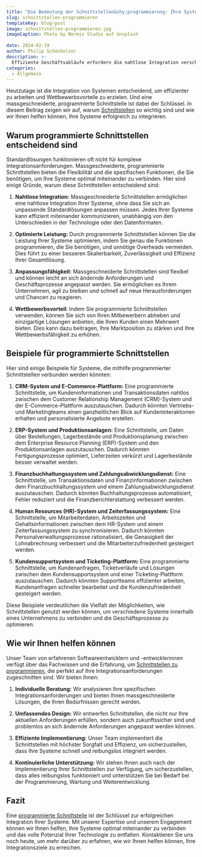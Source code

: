```yaml
---
title: "Die Bedeutung der Schnittstellen&shy;programmierung: Ihre Systeme optimal integrieren"
slug: schnittstellen-programmieren
templateKey: blog-post
image: schnittstellen-programmieren.jpg
imageCaption: Photo by Bermix Studio auf Unsplash
  
date: 2024-02-19
author: Philip Schönholzer
description: >-
  Effiziente Geschäftsabläufe erfordern die nahtlose Integration verschiedener Systeme. Warum programmierte Schnittstellen dabei eine entscheidende Rolle spielen und wie  Unternehmen davon profitieren können, beschreiben wir in diesem Blogbeitrag.
categories:
  - Allgemein
---
```


Heutzutage ist die Integration von Systemen entscheidend, um effizienter zu arbeiten und Wettbewerbsvorteile zu erzielen. Und eine massgeschneiderte, programmierte Schnittstelle ist dabei der Schlüssel. In diesem Beitrag zeigen wir auf, warum [Schnittstellen](/schnittstellen-entwickeln/) so wichtig sind und wie wir Ihnen helfen können, Ihre Systeme erfolgreich zu integrieren.

## Warum programmierte Schnittstellen entscheidend sind

Standardlösungen funktionieren oft nicht für komplexe Integrationsanforderungen. Massgeschneiderte, programmierte Schnittstellen bieten die Flexibilität und die spezifischen Funktionen, die Sie benötigen, um Ihre Systeme optimal miteinander zu verbinden. Hier sind einige Gründe, warum diese Schnittstellen entscheidend sind:

1. **Nahtlose Integration:** Massgeschneiderte Schnittstellen ermöglichen eine nahtlose Integration Ihrer Systeme, ohne dass Sie sich an unpassende Standardlösungen anpassen müssen. Jedes Ihrer Systeme kann effizient miteinander kommunizieren, unabhängig von den Unterschieden in der Technologie oder den Datenformaten.

2. **Optimierte Leistung:** Durch programmierte Schnittstellen können Sie die Leistung Ihrer Systeme optimieren, indem Sie genau die Funktionen programmieren, die Sie benötigen, und unnötige Overheads vermeiden. Dies führt zu einer besseren Skalierbarkeit, Zuverlässigkeit und Effizienz Ihrer Gesamtlösung.

3. **Anpassungsfähigkeit**: Massgeschneiderte Schnittstellen sind flexibel und können leicht an sich ändernde Anforderungen und Geschäftsprozesse angepasst werden. Sie ermöglichen es Ihrem Unternehmen, agil zu bleiben und schnell auf neue Herausforderungen und Chancen zu reagieren.

4. **Wettbewerbsvorteil**: Indem Sie programmierte Schnittstellen verwenden, können Sie sich von Ihren Mitbewerbern abheben und einzigartige Lösungen anbieten, die Ihren Kunden einen Mehrwert bieten. Dies kann dazu beitragen, Ihre Marktposition zu stärken und Ihre Wettbewerbsfähigkeit zu erhöhen.

## Beispiele für programmierte Schnittstellen

Hier sind einige Beispiele für Systeme, die mithilfe programmierter Schnittstellen verbunden werden könnten:

1. **CRM-System und E-Commerce-Plattform:** Eine programmierte Schnittstelle, um Kundeninformationen und Transaktionsdaten nahtlos zwischen dem Customer Relationship Management (CRM)-System und der E-Commerce-Plattform auszutauschen. Dadurch könnten Vertriebs- und Marketingteams einen ganzheitlichen Blick auf Kundeninteraktionen erhalten und personalisierte Angebote erstellen.

2. **ERP-System und Produktionsanlagen:** Eine Schnittstelle, um Daten über Bestellungen, Lagerbestände und Produktionsplanung zwischen dem Enterprise Resource Planning (ERP)-System und den Produktionsanlagen auszutauschen. Dadurch könnten Fertigungsprozesse optimiert, Lieferzeiten verkürzt und Lagerbestände besser verwaltet werden.

3. **Finanzbuchhaltungssystem und Zahlungsabwicklungsdienst:** Eine Schnittstelle, um Transaktionsdaten und Finanzinformationen zwischen dem Finanzbuchhaltungssystem und einem Zahlungsabwicklungsdienst auszutauschen. Dadurch könnten Buchhaltungsprozesse automatisiert, Fehler reduziert und die Finanzberichterstattung verbessert werden.

4. **Human Resources (HR)-System und Zeiterfassungssystem:** Eine Schnittstelle, um Mitarbeiterdaten, Arbeitszeiten und Gehaltsinformationen zwischen dem HR-System und einem Zeiterfassungssystem zu synchronisieren. Dadurch könnten Personalverwaltungsprozesse rationalisiert, die Genauigkeit der Lohnabrechnung verbessert und die Mitarbeiterzufriedenheit gesteigert werden.

5. **Kundensupportsystem und Ticketing-Plattform:** Eine programmierte Schnittstelle, um Kundenanfragen, Ticketverläufe und Lösungen zwischen dem Kundensupportsystem und einer Ticketing-Plattform auszutauschen. Dadurch könnten Supportteams effizienter arbeiten, Kundenanfragen schneller bearbeitet und die Kundenzufriedenheit gesteigert werden.

Diese Beispiele verdeutlichen die Vielfalt der Möglichkeiten, wie Schnittstellen genutzt werden können, um verschiedene Systeme innerhalb eines Unternehmens zu verbinden und die Geschäftsprozesse zu optimieren.

## Wie wir Ihnen helfen können

Unser Team von erfahrenen Softwareentwicklern und -entwicklerinnen verfügt über das Fachwissen und die Erfahrung, um [Schnittstellen zu programmieren](/schnittstellen-entwickeln/), die perfekt auf Ihre Integrationsanforderungen zugeschnitten sind. Wir bieten Ihnen:

1. **Individuelle Beratung:** Wir analysieren Ihre spezifischen Integrationsanforderungen und bieten Ihnen massgeschneiderte Lösungen, die Ihren Bedürfnissen gerecht werden.

2. **Umfassendes Design:** Wir entwerfen Schnittstellen, die nicht nur Ihre aktuellen Anforderungen erfüllen, sondern auch zukunftssicher sind und problemlos an sich ändernde Anforderungen angepasst werden können.

3. **Effiziente Implementierung:** Unser Team implementiert die Schnittstellen mit höchster Sorgfalt und Effizienz, um sicherzustellen, dass Ihre Systeme schnell und reibungslos integriert werden.

4. **Kontinuierliche Unterstützung:** Wir stehen Ihnen auch nach der Implementierung Ihrer Schnittstellen zur Verfügung, um sicherzustellen, dass alles reibungslos funktioniert und unterstützen Sie bei Bedarf bei der Programmierung, Wartung und Weiterentwicklung.

## Fazit

Eine [programmierte Schnittstelle](/schnittstellen-entwickeln/) ist der Schlüssel zur erfolgreichen Integration Ihrer Systeme. Mit unserer Expertise und unserem Engagement können wir Ihnen helfen, Ihre Systeme optimal miteinander zu verbinden und das volle Potenzial Ihrer Technologie zu entfalten. Kontaktieren Sie uns noch heute, um mehr darüber zu erfahren, wie wir Ihnen helfen können, Ihre Integrationsziele zu erreichen.
